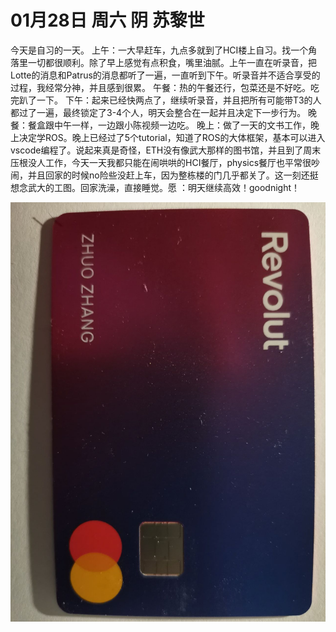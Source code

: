# 01月28日 周六 阴 苏黎世

今天是自习的一天。
上午：一大早赶车，九点多就到了HCI楼上自习。找一个角落里一切都很顺利。除了早上感觉有点积食，嘴里油腻。上午一直在听录音，把Lotte的消息和Patrus的消息都听了一遍，一直听到下午。听录音并不适合享受的过程，我经常分神，并且感到很累。
午餐：热的午餐还行，包菜还是不好吃。吃完趴了一下。
下午：起来已经快两点了，继续听录音，并且把所有可能带T3的人都过了一遍，最终锁定了3-4个人，明天会整合在一起并且决定下一步行为。
晚餐：餐盒跟中午一样，一边跟小陈视频一边吃。
晚上：做了一天的文书工作，晚上决定学ROS。晚上已经过了5个tutorial，知道了ROS的大体框架，基本可以进入vscode编程了。说起来真是奇怪，ETH没有像武大那样的图书馆，并且到了周末压根没人工作，今天一天我都只能在闹哄哄的HCI餐厅，physics餐厅也平常很吵闹，并且回家的时候no险些没赶上车，因为整栋楼的门几乎都关了。这一刻还挺想念武大的工图。回家洗澡，直接睡觉。愿 ：明天继续高效！goodnight！


![image](images\\63d5ac166778884bcf5fe086.jpg)



